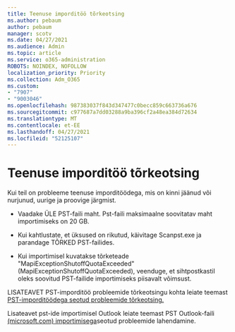 ```yaml
---
title: Teenuse imporditöö tõrkeotsing
ms.author: pebaum
author: pebaum
manager: scotv
ms.date: 04/27/2021
ms.audience: Admin
ms.topic: article
ms.service: o365-administration
ROBOTS: NOINDEX, NOFOLLOW
localization_priority: Priority
ms.collection: Adm_O365
ms.custom:
- "7907"
- "9003046"
ms.openlocfilehash: 987383037f843d347477c0becc859c663736a676
ms.sourcegitcommit: c977687a7dd03288a9ba396cf2a48ea384d72634
ms.translationtype: MT
ms.contentlocale: et-EE
ms.lasthandoff: 04/27/2021
ms.locfileid: "52125107"
---
```

# <a name="troubleshooting-import-service-job-stuck"></a>Teenuse imporditöö tõrkeotsing

Kui teil on probleeme teenuse imporditöödega, mis on kinni jäänud või nurjunud, uurige ja proovige järgmist.

- Vaadake ÜLE PST-faili maht. Pst-faili maksimaalne soovitatav maht importimiseks on 20 GB.

- Kui kahtlustate, et üksused on rikutud, käivitage Scanpst.exe ja parandage TÕRKED PST-failides.

- Kui importimisel kuvatakse tõrketeade "MapiExceptionShutoffQuotaExceeded" (MapiExceptionShutoffQuotaExceeded), veenduge, et sihtpostkastil oleks soovitud PST-failide importimiseks piisavalt võimsust.

LISATEAVET PST-imporditöö probleemide tõrkeotsingu kohta leiate teemast [PST-imporditöödega seotud probleemide tõrkeotsing.](https://docs.microsoft.com/office365/troubleshoot/pst-import-service/issues-with-pst-import-job)

Lisateavet pst-ide importimisel Outlook leiate teemast PST Outlook-faili [(microsoft.com) importimisega](https://support.microsoft.com/topic/fix-problems-importing-an-outlook-pst-file-2d2e50dc-5c36-4ab2-ab50-f1be733b3d6e?ui=en-us&rs=en-us&ad=us)seotud probleemide lahendamine.